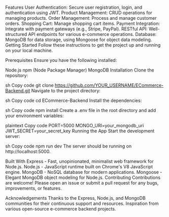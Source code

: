 Features
User Authentication: Secure user registration, login, and authentication using JWT.
Product Management: CRUD operations for managing products.
Order Management: Process and manage customer orders.
Shopping Cart: Manage shopping cart items.
Payment Integration: Integrate with payment gateways (e.g., Stripe, PayPal).
RESTful API: Well-structured API endpoints for various e-commerce operations.
Database: MongoDB for data storage, using Mongoose for object data modeling.
Getting Started
Follow these instructions to get the project up and running on your local machine.

Prerequisites
Ensure you have the following installed:

Node.js
npm (Node Package Manager)
MongoDB
Installation
Clone the repository:

sh
Copy code
git clone https://github.com/YOUR_USERNAME/ECommerce-Backend.git
Navigate to the project directory:

sh
Copy code
cd ECommerce-Backend
Install the dependencies:

sh
Copy code
npm install
Create a .env file in the root directory and add your environment variables:

plaintext
Copy code
PORT=5000
MONGO_URI=your_mongodb_uri
JWT_SECRET=your_secret_key
Running the App
Start the development server:

sh
Copy code
npm run dev
The server should be running on http://localhost:5000.

Built With
Express - Fast, unopinionated, minimalist web framework for Node.js.
Node.js - JavaScript runtime built on Chrome's V8 JavaScript engine.
MongoDB - NoSQL database for modern applications.
Mongoose - Elegant MongoDB object modeling for Node.js.
Contributing
Contributions are welcome! Please open an issue or submit a pull request for any bugs, improvements, or features.


Acknowledgements
Thanks to the Express, Node.js, and MongoDB communities for their continuous support and resources.
Inspiration from various open-source e-commerce backend projects.
